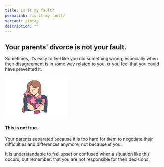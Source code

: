 ```yaml
---
title: Is it my fault?
permalink: /is-it-my-fault/
variant: tiptap
description: ""
---
```

<h2>Your parents' divorce is not your fault.</h2>
<p></p>
<p>Sometimes, it’s easy to feel like you did something wrong, especially
when their disagreement is in some way related to you, or you feel that
you could have prevented it.</p>
<div class="isomer-image-wrapper">
<img style="width: 40%;" height="auto" width="100%" alt="" src="/images/Picture1.jpg">
</div>
<h4>This is not true.</h4>
<p>Your parents separated because it is too hard for them to negotiate their
difficulties and differences anymore, not because of you.</p>
<p>It is understandable to feel upset or confused when a situation like this
occurs, but remember: that you are not responsible for their decisions.&nbsp;</p>
<p></p>
<p></p>
<p></p>
<p></p>
